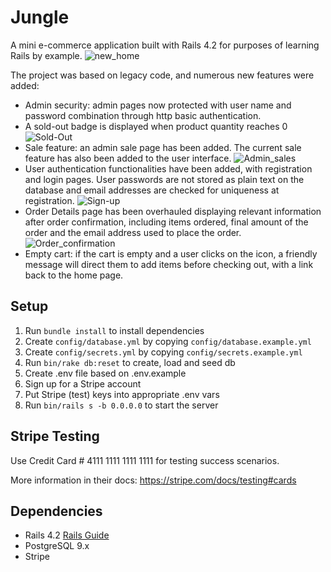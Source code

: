 # Jungle

A mini e-commerce application built with Rails 4.2 for purposes of learning Rails by example.
![new_home](https://user-images.githubusercontent.com/27575454/96772793-7f803f00-1398-11eb-8c50-347af665870c.png)

The project was based on legacy code, and numerous new features were added:
 * Admin security: admin pages now protected with user name and password combination through http basic authentication.
 * A sold-out badge is displayed when product quantity reaches 0
 ![Sold-Out](https://user-images.githubusercontent.com/27575454/96772853-94f56900-1398-11eb-815f-ae30e6ca1d86.png)
 * Sale feature: an admin sale page has been added. The current sale feature has also been added to the user interface.
 ![Admin_sales](https://user-images.githubusercontent.com/27575454/96772735-6d060580-1398-11eb-8092-86b4a03f3d3b.png)
 * User authentication functionalities have been added, with registration and login pages. User passwords are not stored as plain text on the database and email addresses are checked for uniqueness at registration.
 ![Sign-up](https://user-images.githubusercontent.com/27575454/96772946-b6565500-1398-11eb-851a-5e449bb0a953.png)
 * Order Details page has been overhauled displaying relevant information after order confirmation, including items ordered, final amount of the order and the email address used to place the order.
 ![Order_confirmation](https://user-images.githubusercontent.com/27575454/96773336-3977ab00-1399-11eb-912c-f2002247d908.png)
 * Empty cart: if the cart is empty and a user clicks on the icon, a friendly message will direct them to add items before checking out, with a link back to the home page.



## Setup

1. Run `bundle install` to install dependencies
2. Create `config/database.yml` by copying `config/database.example.yml`
3. Create `config/secrets.yml` by copying `config/secrets.example.yml`
4. Run `bin/rake db:reset` to create, load and seed db
5. Create .env file based on .env.example
6. Sign up for a Stripe account
7. Put Stripe (test) keys into appropriate .env vars
8. Run `bin/rails s -b 0.0.0.0` to start the server

## Stripe Testing

Use Credit Card # 4111 1111 1111 1111 for testing success scenarios.

More information in their docs: <https://stripe.com/docs/testing#cards>

## Dependencies

* Rails 4.2 [Rails Guide](http://guides.rubyonrails.org/v4.2/)
* PostgreSQL 9.x
* Stripe
